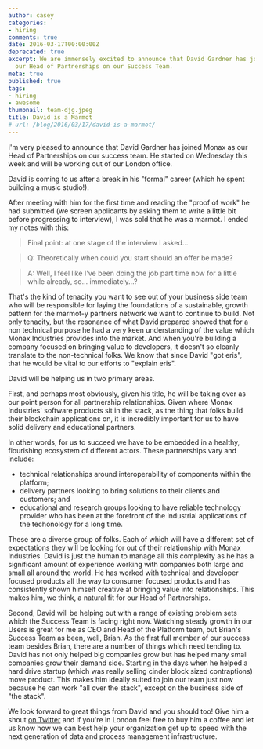 ```yaml
---
author: casey
categories:
- hiring
comments: true
date: 2016-03-17T00:00:00Z
deprecated: true
excerpt: We are immensely excited to announce that David Gardner has joined Monax as
  our Head of Partnerships on our Success Team.
meta: true
published: true
tags:
- hiring
- awesome
thumbnail: team-djg.jpeg
title: David is a Marmot
# url: /blog/2016/03/17/david-is-a-marmot/
---
```




I'm very pleased to announce that David Gardner has joined Monax as our Head of Partnerships on our success team. He started on Wednesday this week and will be working out of our London office.

David is coming to us after a break in his "formal" career (which he spent building a music studio!). 

After meeting with him for the first time and reading the "proof of work" he had submitted (we screen applicants by asking them to write a little bit before progressing to interview), I was sold that he was a marmot. I ended my notes with this:

> Final point: at one stage of the interview I asked...

> Q: Theoretically when could you start should an offer be made?

> A: Well, I feel like I've been doing the job part time now for a little while already, so... immediately...?

That's the kind of tenacity you want to see out of your business side team who will be responsible for laying the foundations of a sustainable, growth pattern for the marmot-y partners network we want to continue to build. Not only tenacity, but the resonance of what David prepared showed that for a non technical purpose he had a very keen understanding of the value which Monax Industries provides into the market. And when you're building a company focused on bringing value to developers, it doesn't so cleanly translate to the non-technical folks. We know that since David "got eris", that he would be vital to our efforts to "explain eris".

David will be helping us in two primary areas.

First, and perhaps most obviously, given his title, he will be taking over as our point person for all partnership relationships. Given where Monax Industries' software products sit in the stack, as the thing that folks build their blockchain applications on, it is incredibly important for us to have solid delivery and educational partners.

In other words, for us to succeed we have to be embedded in a healthy, flourishing ecosystem of different actors. These partnerships vary and include:

* technical relationships around interoperability of components within the platform;
* delivery partners looking to bring solutions to their clients and customers; and
* educational and research groups looking to have reliable technology provider who has been at the forefront of the industrial applications of the techonology for a long time.

These are a diverse group of folks. Each of which will have a different set of expectations they will be looking for out of their relationship with Monax Industries. David is just the human to manage all this complexity as he has a significant amount of experience working with companies both large and small all around the world. He has worked with technical and developer focused products all the way to consumer focused products and has consistently shown himself creative at bringing value into relationships. This makes him, we think, a natural fit for our Head of Partnerships.

Second, David will be helping out with a range of existing problem sets which the Success Team is facing right now. Watching steady growth in our Users is great for me as CEO and Head of the Platform team, but Brian's Success Team as been, well, Brian. As the first full member of our success team besides Brian, there are a number of things which need tending to. David has not only helped big companies grow but has helped many small companies grow their demand side. Starting in the days when he helped a hard drive startup (which was really selling cinder block sized contraptions) move product. This makes him ideally suited to join our team just now because he can work "all over the stack", except on the business side of "the stack".

We look forward to great things from David and you should too! Give him a shout [on Twitter](https://twitter.com/Philanosa) and if you're in London feel free to buy him a coffee and let us know how we can best help your organization get up to speed with the next generation of data and process management infrastructure.
